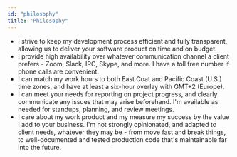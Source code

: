 ```yaml
---
id: "philosophy"
title: "Philosophy"
---
```


- I strive to keep my development process efficient and fully transparent, allowing us to deliver your software product on time and on budget.
- I provide high availability over whatever communication channel a client prefers - Zoom, Slack, IRC, Skype, and more. I have a toll free number if phone calls are convenient.
- I can match my work hours to both East Coat and Pacific Coast (U.S.) time zones, and have at least a six-hour overlay with GMT+2 (Europe).
- I can meet your needs for reporting on project progress, and clearly communicate any issues that may arise beforehand. I'm available as needed for standups, planning, and review meetings.
- I care about my work product and my measure my success by the value I add to your business. I'm not strongly opinionated, and adapted to client needs, whatever they may be - from move fast and break things, to well-documented and tested production code that's maintainable far into the future.
